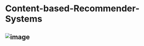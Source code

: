 #                                  Content-based-Recommender-Systems

## ![image](https://user-images.githubusercontent.com/97080055/167286611-4904039b-e3b8-47c7-808b-b04066670dd0.png)
